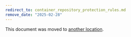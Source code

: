 ```yaml
---
redirect_to: container_repository_protection_rules.md
remove_date: "2025-02-28"
---
```


<!-- markdownlint-disable -->
<!-- vale off -->

This document was moved to [another location](container_repository_protection_rules.md).

<!-- This redirect file can be deleted after <2025-02-28>. -->
<!-- Redirects that point to other docs in the same project expire in three months. -->
<!-- Redirects that point to docs in a different project or site (link is not relative and starts with `https:`) expire in one year. -->
<!-- Before deletion, see: https://docs.gitlab.com/ee/development/documentation/redirects.html -->
